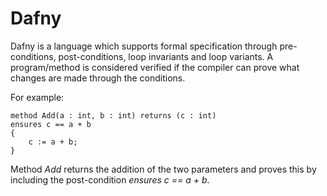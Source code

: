 # Dafny

Dafny is a language which supports formal specification through pre-conditions, post-conditions, loop invariants and loop variants. A program/method is considered verified if the compiler can prove what changes are made through the conditions.

For example:

    method Add(a : int, b : int) returns (c : int)
    ensures c == a + b
    {
        c := a + b;
    }
Method *Add* returns the addition of the two parameters and proves this by including the post-condition *ensures c == a + b*.
